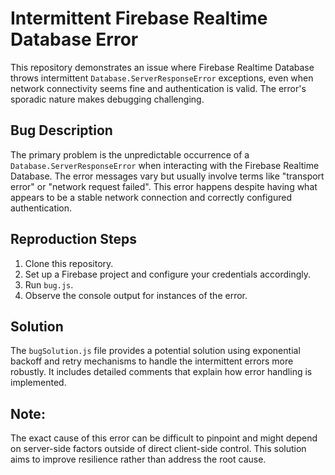# Intermittent Firebase Realtime Database Error

This repository demonstrates an issue where Firebase Realtime Database throws intermittent `Database.ServerResponseError` exceptions, even when network connectivity seems fine and authentication is valid. The error's sporadic nature makes debugging challenging.

## Bug Description

The primary problem is the unpredictable occurrence of a `Database.ServerResponseError` when interacting with the Firebase Realtime Database.  The error messages vary but usually involve terms like "transport error" or "network request failed".  This error happens despite having what appears to be a stable network connection and correctly configured authentication.

## Reproduction Steps

1. Clone this repository.
2. Set up a Firebase project and configure your credentials accordingly.
3. Run `bug.js`.
4. Observe the console output for instances of the error.

## Solution

The `bugSolution.js` file provides a potential solution using exponential backoff and retry mechanisms to handle the intermittent errors more robustly.   It includes detailed comments that explain how error handling is implemented.

## Note:

The exact cause of this error can be difficult to pinpoint and might depend on server-side factors outside of direct client-side control. This solution aims to improve resilience rather than address the root cause.